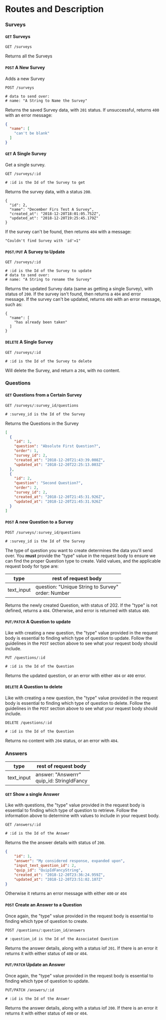 # Routes and Description

### Surveys

#### `GET` Surveys

```
GET /surveys
```

Returns all the Surveys

#### `POST` A New Survey

Adds a new Survey

```
POST /surveys

# data to send over:
# name: "A String to Name the Survey"
```

Returns the saved Survey data, with `201` status. If unsuccessful, returns `400` with an error message:

``` json
{
  "name": [
    "can't be blank"
  ]
}
```

#### `GET` A Single Survey

Get a single survey.

```
GET /surveys/:id

# :id is the Id of the Survey to get
```

Returns the survey data, with a status `200`.

```
{
  "id": 2,
  "name": "December Firs Test A Survey",
  "created_at": "2018-12-20T18:01:05.752Z",
  "updated_at": "2018-12-20T19:25:45.179Z"
}
``` 

If the survey can't be found, then returns `404` with a message:

```
"Couldn't find Survey with 'id'=1"
```

#### `POST/PUT` A Survey to Update

```
GET /surveys/:id

# :id is the Id of the Survey to update
# data to send over:
# name: "A String to rename the Survey"
```

Returns the updated Survey data (same as getting a single Survey), with status of `200`. If the survey isn't found, then returns a `404` and error message. If the survey can't be updated, returns `400` with an error message, such as: 

```
{
  "name": [
    "has already been taken"
  ]
}
```

#### `DELETE` A Single Survey

```
GET /surveys/:id

# :id is the Id of the Survey to delete
```

Will delete the Survey, and return a `204`, with no content.

### Questions

#### `GET` Questions from a Certain Survey

```
GET /surveys/:survey_id/questions

# :survey_id is the Id of the Survey
```

Returns the Questions in the Survey

``` json
[
  {
    "id": 1,
    "question": "Absolute First Question?",
    "order": 1,
    "survey_id": 2,
    "created_at": "2018-12-20T21:43:39.008Z",
    "updated_at": "2018-12-20T22:25:13.003Z"
  },
  {
    "id": 2,
    "question": "Second Question?",
    "order": 2,
    "survey_id": 2,
    "created_at": "2018-12-20T21:45:31.926Z",
    "updated_at": "2018-12-20T21:45:31.926Z"
  }
]
```

#### `POST` A new Question to a Survey

```
POST /surveys/:survey_id/questions

# :survey_id is the Id of the Survey
```

The type of question you want to create determines the data you'll send over. You **must** provide the "type" value in the request body to ensure we can find the proper Question type to create. Valid values, and the applicable request body for type are:

| type       | rest of request body                              |
|------------|---------------------------------------------------|
| text_input | question: "Unique String to Survey" <br>order: Number |

Returns the newly created Question, with status of 202. If the "type" is not defined, returns a `404`. Otherwise, and error is returned with status `400`.

#### `PUT/PATCH` A Question to update

Like with creating a new question, the "type" value provided in the request body is essential to finding which type of question to update. Follow the guidelines in the `POST` section above to see what your request body should include.

```
PUT /questions/:id

# :id is the Id of the Question
```

Returns the updated question, or an error with either `404` or `400` error.

#### `DELETE` A Question to delete

Like with creating a new question, the "type" value provided in the request body is essential to finding which type of question to delete. Follow the guidelines in the `POST` section above to see what your request body should include.

```
DELETE /questions/:id

# :id is the Id of the Question
```

Returns no content with `204` status, or an error with `404`.

### Answers

| type       | rest of request body                              |
|------------|---------------------------------------------------|
| text_input | answer: "Answerrr" <br>quip_id: StringIdFancy     |

#### `GET` Show a single Answer

Like with questions, the "type" value provided in the request body is essential to finding which type of question to retrieve. Follow the information above to determine with values to include in your request body.

```
GET /answers/:id

# :id is the Id of the Answer
```

Returns the the answer details with status of `200`.

``` json
{
    "id": 1,
    "answer": "My considered response, expanded upon",
    "input_text_question_id": 2,
    "quip_id": "QuipIdFancyString",
    "created_at": "2018-12-20T23:36:24.959Z",
    "updated_at": "2018-12-20T23:51:02.107Z"
}
```

Otherwise it returns an error message with either `400` or `404`

#### `POST` Create an Answer to a Question

Once again, the "type" value provided in the request body is essential to finding which type of question to create. 

```
POST /questions/:question_id/answers

# :question_id is the Id of the Associated Question
```

Returns the answer details, along with a status iof `201`. If there is an error it returns it with either status of `400` or `404`.

#### `PUT/PATCH` Update an Answer

Once again, the "type" value provided in the request body is essential to finding which type of question to update. 

```
PUT/PATCH /answers/:id

# :id is the Id of the Answer
```

Returns the answer details, along with a status iof `200`. If there is an error it returns it with either status of `400` or `404`.